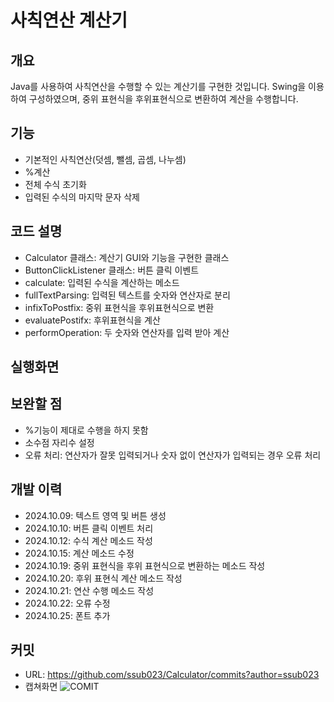 # 사칙연산 계산기

## 개요

Java를 사용하여 사칙연산을 수행할 수 있는 계산기를 구현한 것입니다. Swing을 이용하여 구성하였으며, 중위 표현식을 후위표현식으로 변환하여 계산을 수행합니다.

## 기능
* 기본적인 사칙연산(덧셈, 뺄셈, 곱셈, 나누셈)
* %계산
* 전체 수식 초기화
* 입력된 수식의 마지막 문자 삭제

## 코드 설명
* Calculator 클래스: 계산기 GUI와 기능을 구현한 클래스
* ButtonClickListener 클래스: 버튼 클릭 이벤트
* calculate: 입력된 수식을 계산하는 메소드
* fullTextParsing: 입력된 텍스트를 숫자와 연산자로 분리
* infixToPostfix: 중위 표현식을 후위표현식으로 변환
* evaluatePostifx: 후위표현식을 계산
* performOperation: 두 숫자와 연산자를 입력 받아 계산

## 실행화면

## 보완할 점
* %기능이 제대로 수행을 하지 못함
* 소수점 자리수 설정
* 오류 처리: 연산자가 잘못 입력되거나 숫자 없이 연산자가 입력되는 경우 오류 처리

## 개발 이력
* 2024.10.09: 텍스트 영역 및 버튼 생성
* 2024.10.10: 버튼 클릭 이벤트 처리
* 2024.10.12: 수식 계산 메소드 작성
* 2024.10.15: 계산 메소드 수정
* 2024.10.19: 중위 표현식을 후위 표현식으로 변환하는 메소드 작성
* 2024.10.20: 후위 표현식 계산 메소드 작성
* 2024.10.21: 연산 수행 메소드 작성
* 2024.10.22: 오류 수정
* 2024.10.25: 폰트 추가


## 커밋
* URL: https://github.com/ssub023/Calculator/commits?author=ssub023
* 캡쳐화면
![COMIT](https://github.com/user-attachments/assets/c99cb12e-d440-4f12-bdac-85ca403ac8e6)
